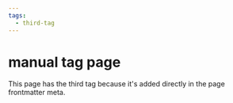 ```yaml
---
tags:
  - third-tag
---
```


# manual tag page

This page has the third tag because it's added directly in the page frontmatter meta.
